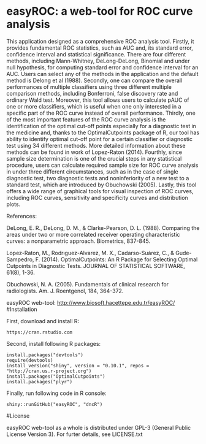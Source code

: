 # easyROC: a web-tool for ROC curve analysisThis application designed as a comprehensive ROC analysis tool. Firstly, it provides fundamental ROC statistics, such as AUC and, its standard error, confidence interval and statistical significance. There are four different methods, including Mann-Whitney, DeLong-DeLong, Binomial and under null hypothesis, for computing standard error and confidence interval for an AUC. Users can select any of the methods in the application and the default method is Delong et al (1988). Secondly, one can compare the overall performances of multiple classifiers using three different multiple comparison methods, including Bonferroni, false discovery rate and ordinary Wald test. Moreover, this tool allows users to calculate pAUC of one or more classifiers, which is useful when one only interested in a specific part of the ROC curve instead of overall performance. Thirdly, one of the most important features of the ROC curve analysis is the identification of the optimal cut-off points especially for a diagnostic test in the medicine and, thanks to the OptimalCutpoints package of R, our tool has ability to identify optimal cut-off point for a certain classifier or diagnostic test using 34 different methods. More detailed information about these methods can be found in work of Lopez-Raton (2014). Fourthly, since sample size determination is one of the crucial steps in any statistical procedure, users can calculate required sample size for ROC curve analysis in under three different circumstances, such as in the case of single diagnostic test, two diagnostic tests and noninferiority of a new test to a standard test, which are introduced by Obuchowski (2005). Lastly, this tool offers a wide range of graphical tools for visual inspection of ROC curves, including ROC curves, sensitivity and specificity curves and distribution plots.References:DeLong, E. R., DeLong, D. M., & Clarke-Pearson, D. L. (1988). Comparing the areas under two or more correlated receiver operating characteristic curves: a nonparametric approach. Biometrics, 837-845.Lopez-Raton, M., Rodrıguez-Alvarez, M. X., Cadarso-Suárez, C., & Gude-Sampedro, F. (2014). OptimalCutpoints: An R Package for Selecting Optimal Cutpoints in Diagnostic Tests. JOURNAL OF STATISTICAL SOFTWARE, 61(8), 1-36.Obuchowski, N. A. (2005). Fundamentals of clinical research for radiologists. Am. J. Roentgenol, 184, 364-372.easyROC web-tool: http://www.biosoft.hacettepe.edu.tr/easyROC/#InstallationFirst, download and install R:    https://cran.rstudio.comSecond, install following R packages:    install.packages("devtools")    require(devtools)    install_version("shiny", version = "0.10.1", repos = "http://cran.us.r-project.org")    install.packages("OptimalCutpoints")    install.packages("plyr")Finally, run following code in R console:    shiny::runGitHub("easyROC", "dncR")#LicenseeasyROC web-tool as a whole is distributed under GPL-3 (General Public License Version 3). For furter details, see LICENSE.txt
